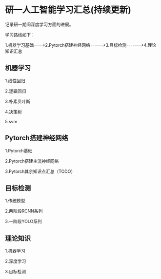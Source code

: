 # 研一人工智能学习汇总(持续更新)

记录研一期间深度学习方面的进展。

学习路线如下：

1.机器学习基础--->2.Pytorch搭建神经网络----->3.目标检测------>4.理论知识汇总

## 机器学习

1.线性回归

2.逻辑回归

3.朴素贝叶斯 

4.决策树

5.svm

## Pytorch搭建神经网络

1.Pytorch基础

2.Pytorch搭建主流神经网络

3.Pytorch其余知识点汇总（TODO）

## 目标检测

1.传统模型

2.两阶段RCNN系列

3.一阶段YOLO系列

## 理论知识

1.机器学习

2.深度学习

3.目标检测